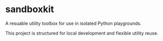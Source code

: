 # sandboxkit

A resuable utility toolbox for use in isolated Python playgrounds.

This project is structured for local development and flexible utility reuse.
